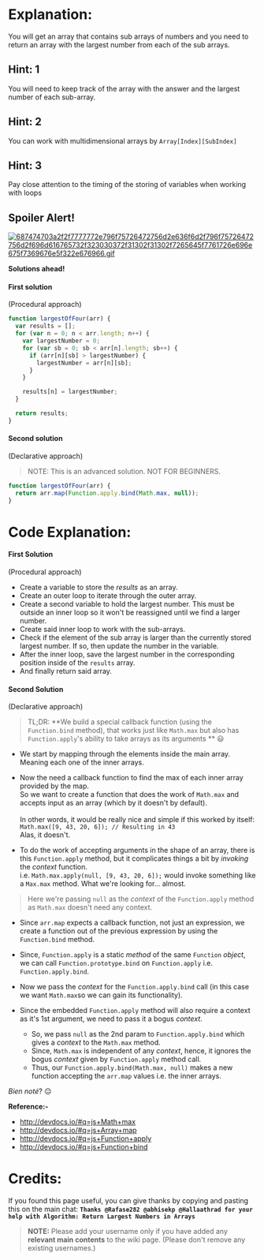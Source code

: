 # Explanation:
You will get an array that contains sub arrays of numbers and you need to return an array with the largest number from each of the sub arrays.

## Hint: 1
You will need to keep track of the array with the answer and the largest number of each sub-array.

## Hint: 2
You can work with multidimensional arrays by `Array[Index][SubIndex]`

## Hint: 3
Pay close attention to the timing of the storing of variables when working with loops

## Spoiler Alert!
[![687474703a2f2f7777772e796f75726472756d2e636f6d2f796f75726472756d2f696d616765732f323030372f31302f31302f7265645f7761726e696e675f7369676e5f322e676966.gif](https://files.gitter.im/FreeCodeCamp/Wiki/nlOm/thumb/687474703a2f2f7777772e796f75726472756d2e636f6d2f796f75726472756d2f696d616765732f323030372f31302f31302f7265645f7761726e696e675f7369676e5f322e676966.gif)](https://files.gitter.im/FreeCodeCamp/Wiki/nlOm/687474703a2f2f7777772e796f75726472756d2e636f6d2f796f75726472756d2f696d616765732f323030372f31302f31302f7265645f7761726e696e675f7369676e5f322e676966.gif)

**Solutions ahead!**

#### First solution
(Procedural approach)

```js
function largestOfFour(arr) {
  var results = [];
  for (var n = 0; n < arr.length; n++) {
    var largestNumber = 0;
    for (var sb = 0; sb < arr[n].length; sb++) {
      if (arr[n][sb] > largestNumber) {
        largestNumber = arr[n][sb];
      }
    }

    results[n] = largestNumber;
  }

  return results;
}
```

#### Second solution
(Declarative approach)
> NOTE: This is an advanced solution. NOT FOR BEGINNERS.

```js
function largestOfFour(arr) {
  return arr.map(Function.apply.bind(Math.max, null));
}
```

# Code Explanation:

#### First Solution
(Procedural approach)

- Create a variable to store the *results* as an array.
- Create an outer loop to iterate through the outer array.
- Create a second variable to hold the largest number. This must be outside an inner loop so it won't be reassigned until we find a larger number.
- Create said inner loop to work with the sub-arrays.
- Check if the element of the sub array is larger than the currently stored largest number. If so, then update the number in the variable.
- After the inner loop, save the largest number in the corresponding position inside of the `results` array.
- And finally return said array.

#### Second Solution
(Declarative approach)

> TL;DR: **We build a special callback function (using the `Function.bind` method), that works just like `Math.max` but also has `Function.apply`'s ability to take arrays as its arguments ** :smiley:

- We start by mapping through the elements inside the main array. Meaning each one of the inner arrays.

- Now the need a callback function to find the max of each inner array provided by the map.<br>So we want to create a function that does the work of `Math.max` and accepts input as an array (which by it doesn't by default).<br><br>In other words, it would be really nice and simple if this worked by itself:
`Math.max([9, 43, 20, 6]); // Resulting in 43`<br>Alas, it doesn't.

- To do the work of accepting arguments in the shape of an array, there is this `Function.apply` method, but it complicates things a bit by *invoking* the *context* function.<br>
i.e. `Math.max.apply(null, [9, 43, 20, 6]);` would invoke something like a `Max.max` method. What we're looking for... almost. 

> Here we're passing `null` as the *context* of the `Function.apply` method as `Math.max` doesn't need any context.

- Since `arr.map` expects a callback function, not just an expression, we create a function out of the previous expression by using the `Function.bind` method. 
- Since, `Function.apply` is a static *method* of the same `Function` *object*, we can call `Function.prototype.bind` on `Function.apply` i.e. `Function.apply.bind`.

- Now we pass the *context* for the `Function.apply.bind` call (in this case we want `Math.max`so we can gain its functionality).
- Since the embedded `Function.apply` method will also require a context as it's 1st argument, we need to pass it a bogus *context*.
  - So, we pass `null` as the 2nd param to `Function.apply.bind` which gives a *context* to the `Math.max` method.
  - Since, `Math.max` is independent of any *context*, hence, it ignores the bogus *context* given by `Function.apply` method call. 
  - Thus, our `Function.apply.bind(Math.max, null)` makes a new function accepting the `arr.map` values i.e. the inner arrays.

*Bien noté*? :neutral_face:


**Reference:-**
- http://devdocs.io/#q=js+Math+max
- http://devdocs.io/#q=js+Array+map
- http://devdocs.io/#q=js+Function+apply
- http://devdocs.io/#q=js+Function+bind

# Credits:
If you found this page useful, you can give thanks by copying and pasting this on the main chat: **`Thanks @Rafase282 @abhisekp @Hallaathrad for your help with Algorithm: Return Largest Numbers in Arrays`**

> **NOTE:** Please add your username only if you have added any **relevant main contents** to the wiki page. (Please don't remove any existing usernames.)
